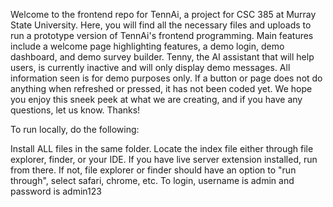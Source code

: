 Welcome to the frontend repo for TennAi, a project for CSC 385 at Murray State University. Here, you will find all the necessary files and uploads to run a prototype version of TennAi's frontend programming. Main features include a welcome page highlighting features, a demo login, demo dashboard, and demo survey builder. Tenny, the AI assistant that will help users, is currently inactive and will only display demo messages. All information seen is for demo purposes only. If a button or page does not do anything when refreshed or pressed, it has not been coded yet. We hope you enjoy this sneek peek at what we are creating, and if you have any questions, let us know. Thanks!

To run locally, do the following:

Install ALL files in the same folder.
Locate the index file either through file explorer, finder, or your IDE.
If you have live server extension installed, run from there. If not, file explorer or finder should have an option to "run through", select safari, chrome, etc.
To login, username is admin and password is admin123
